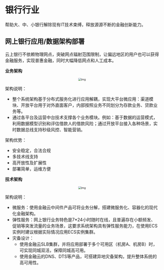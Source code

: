 # 银行行业

帮助大、中、小银行解除现有IT技术束缚，释放源源不断的金融创新能力。

## 网上银行应用/数据架构部署

云上银行不依赖物理网点，突破网点辐射范围限制，让偏远地区的用户也可以获得金融服务，实现普惠金融，同时大幅降低网点和人工成本。

**业务架构**

<div align="center"><img src="http://help-static-aliyun-doc.aliyuncs.com/assets/img/15920/15481782237200_zh-CN.png" alt="img" style="zoom:60%;" /></div>

架构说明：

- 整个系统架构基于分布式服务化进行应用解耦，实现大平台微应用：渠道模块、开放平台用于对外直面客户，内部按照业务不同划分为存款业务、贷款业务等。
- 通过各平台及运营中台技术支撑各个业务模块。例如：基于数据的运营模式，利用数据模型识别和评估借款人的借款风险；通过开放平台接入各种场景，实时数据总线支持秒级风控、智能营销。

架构优势：

- 安全稳定，合法合规
- 多技术线支持
- 高开放性及扩展性
- 部署简单，运维方便

**技术架构**

<div align="center"><img src="http://help-static-aliyun-doc.aliyuncs.com/assets/img/15920/15481782237201_zh-CN.png" alt="img" style="zoom:60%;" /></div>

架构说明：

- 微服务：使用金融云中间件产品可将业务分解，搭建微服务化、容器化的现代化金融架构。
- 弹性服务：网上银行业务特色是7*24小时随时在线，且普遍存在小额频发、促销等突发流量的业务场景，这要求系统架构具有弹性服务能力，在使用ECS实例时建议根据实际情况应用ECS实例集群。
- 灾备设计：
  - 使用金融云SLB集群，并将应用部署于多个可用区（机房A、机房B）时，可实现同城双活，保障同城高可用。
  - 使用金融云的DNS、DTS等产品，可搭建异地灾备架构，提升整体系统的高可用性。